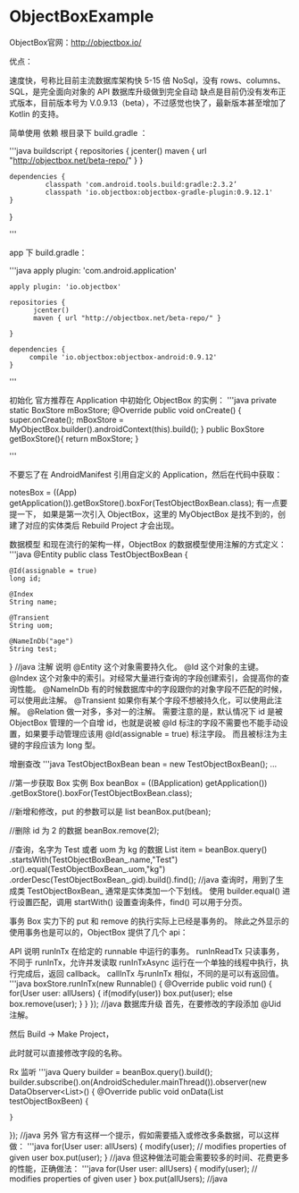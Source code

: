 # ObjectBoxExample

ObjectBox官网：http://objectbox.io/

优点：

速度快，号称比目前主流数据库架构快 5-15 倍
NoSql，没有 rows、columns、SQL，是完全面向对象的 API
数据库升级做到完全自动
缺点是目前仍没有发布正式版本，目前版本号为 V.0.9.13（beta），不过感觉也快了，最新版本甚至增加了 Kotlin 的支持。

简单使用
依赖
根目录下 build.gradle ：

'''java
buildscript {
          repositories {
                  jcenter()
              maven { url "http://objectbox.net/beta-repo/" }
      }

    dependencies {
             classpath 'com.android.tools.build:gradle:2.3.2’
             classpath 'io.objectbox:objectbox-gradle-plugin:0.9.12.1'
    }
}

'''


app 下 build.gradle：


'''java
apply plugin: 'com.android.application'

    apply plugin: 'io.objectbox'

    repositories {
          jcenter()
          maven { url "http://objectbox.net/beta-repo/" }

    }

    dependencies {
         compile 'io.objectbox:objectbox-android:0.9.12'
    }
    
'''


初始化
官方推荐在 Application 中初始化 ObjectBox 的实例：
'''java
private static BoxStore mBoxStore;
@Override
public void onCreate() {
    super.onCreate();
    mBoxStore = MyObjectBox.builder().androidContext(this).build();
}
public BoxStore getBoxStore(){
    return mBoxStore;
}

'''


不要忘了在 AndroidManifest 引用自定义的 Application，然后在代码中获取：

notesBox = ((App) getApplication()).getBoxStore().boxFor(TestObjectBoxBean.class);
有一点要提一下， 如果是第一次引入 ObjectBox，这里的 MyObjectBox 是找不到的，创建了对应的实体类后 Rebuild Project 才会出现。

数据模型
和现在流行的架构一样，ObjectBox 的数据模型使用注解的方式定义：
'''java
@Entity
public class TestObjectBoxBean {

    @Id(assignable = true)
    long id;

    @Index
    String name;

    @Transient
    String uom;

    @NameInDb("age")
    String test;
}
//java
注解	说明
@Entity	这个对象需要持久化。
@Id	这个对象的主键。
@Index	这个对象中的索引。对经常大量进行查询的字段创建索引，会提高你的查询性能。
@NameInDb	有的时候数据库中的字段跟你的对象字段不匹配的时候，可以使用此注解。
@Transient	如果你有某个字段不想被持久化，可以使用此注解。
@Relation	做一对多，多对一的注解。
需要注意的是，默认情况下 id 是被 ObjectBox 管理的一个自增 id，也就是说被 @Id 标注的字段不需要也不能手动设置，如果要手动管理应该用 @Id(assignable = true) 标注字段。
而且被标注为主键的字段应该为 long 型。

增删查改
'''java
TestObjectBoxBean bean = new TestObjectBoxBean();
...

//第一步获取 Box 实例
Box<TestObjectBoxBean> beanBox = ((BApplication) getApplication())
        .getBoxStore().boxFor(TestObjectBoxBean.class);

//新增和修改，put 的参数可以是 list
beanBox.put(bean);

//删除 id 为 2 的数据
beanBox.remove(2);

//查询，名字为 Test 或者 uom 为 kg 的数据
List<TestObjectBoxBean> item = beanBox.query()
        .startsWith(TestObjectBoxBean_.name,"Test")
        .or().equal(TestObjectBoxBean_.uom,"kg")
        .orderDesc(TestObjectBoxBean_.gid).build().find();
//java
查询时，用到了生成类 TestObjectBoxBean_ 通常是实体类加一个下划线。
使用 builder.equal() 进行设置匹配，调用 startWith() 设置查询条件，find() 可以用于分页。

事务
Box 实力下的 put 和 remove 的执行实际上已经是事务的。
除此之外显示的使用事务也是可以的，ObjectBox 提供了几个 api：

API	说明
runInTx	在给定的 runnable 中运行的事务。
runInReadTx	只读事务，不同于 runInTx，允许并发读取
runInTxAsync	运行在一个单独的线程中执行，执行完成后，返回 callback。
callInTx	与runInTx 相似，不同的是可以有返回值。
'''java
boxStore.runInTx(new Runnable() {
  @Override
  public void run() {
     for(User user: allUsers) {
         if(modify(user)) box.put(user);
         else box.remove(user);
       }
    }
});
//java
数据库升级
首先，在要修改的字段添加 @Uid 注解。



然后 Build -> Make Project，



此时就可以直接修改字段的名称。

Rx 监听
'''java
Query<TestObjectBoxBean> builder = beanBox.query().build();
builder.subscribe().on(AndroidScheduler.mainThread()).observer(new DataObserver<List<TestObjectBoxBean>>() {
    @Override
    public void onData(List<TestObjectBoxBean> testObjectBoxBeen) {

    }
});
//java
另外
官方有这样一个提示，假如需要插入或修改多条数据，可以这样做：
'''java
for(User user: allUsers) {
   modify(user); // modifies properties of given user
   box.put(user);
}
//java
但这种做法可能会需要较多的时间、花费更多的性能，正确做法：
'''java
for(User user: allUsers) {
   modify(user); // modifies properties of given user
}
box.put(allUsers);
//java
